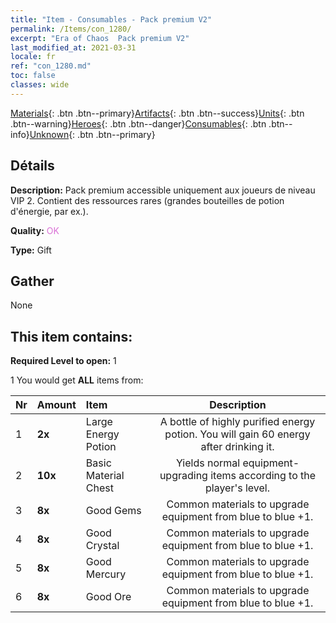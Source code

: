 ```yaml
---
title: "Item - Consumables - Pack premium V2"
permalink: /Items/con_1280/
excerpt: "Era of Chaos  Pack premium V2"
last_modified_at: 2021-03-31
locale: fr
ref: "con_1280.md"
toc: false
classes: wide
---
```

 [Materials](/fr/Items/){: .btn .btn--primary}[Artifacts](/fr/Items/Artifacts/){: .btn .btn--success}[Units](/fr/Items/Units/){: .btn .btn--warning}[Heroes](/fr/Items/Heroes/){: .btn .btn--danger}[Consumables](/fr/Items/Consumables/){: .btn .btn--info}[Unknown](/fr/Items/Unknown/){: .btn .btn--primary}

## Détails
 **Description:** Pack premium accessible uniquement aux joueurs de niveau VIP 2. Contient des ressources rares (grandes bouteilles de potion d'énergie, par ex.).

 **Quality:** <span style="color: #DA70D6">OK</span>

 **Type:** Gift

## Gather

  None

## This item contains:

 **Required Level to open:** 1

 1 You would get **ALL** items  from:

  | Nr | Amount |     Item    | Description |
  |:---|:-------|:------------|:-----------:|
  | 1 |  **2x** | Large Energy Potion | A bottle of highly purified energy potion. You will gain 60 energy after drinking it.  | 
  | 2 |  **10x** | Basic Material Chest | Yields normal equipment-upgrading items according to the player's level.  | 
  | 3 |  **8x** | Good Gems | Common materials to upgrade equipment from blue to blue +1.  | 
  | 4 |  **8x** | Good Crystal | Common materials to upgrade equipment from blue to blue +1.  | 
  | 5 |  **8x** | Good Mercury | Common materials to upgrade equipment from blue to blue +1.  | 
  | 6 |  **8x** | Good Ore | Common materials to upgrade equipment from blue to blue +1.  | 
